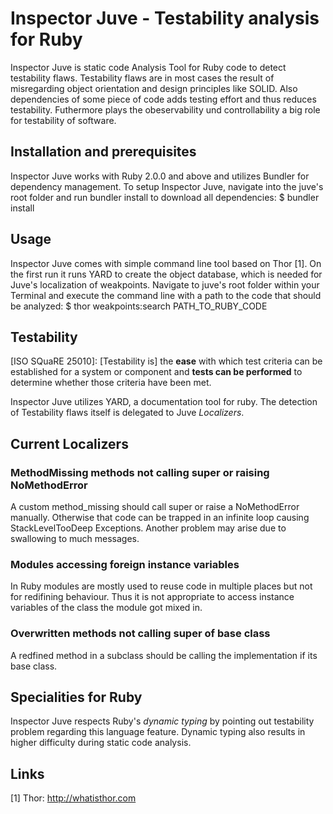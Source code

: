# Inspector Juve - Testability analysis for Ruby

Inspector Juve is static code Analysis Tool for Ruby code to detect testability flaws. Testability flaws are in most cases the result of misregarding object orientation and design principles like SOLID. Also dependencies of some piece of code adds testing effort and thus reduces testability. Futhermore plays the obeservability und controllability a big role for testability of software.

## Installation and prerequisites
Inspector Juve works with Ruby 2.0.0 and above and utilizes Bundler for dependency management.
To setup Inspector Juve, navigate into the juve's root folder and run bundler install to download all dependencies:
$ bundler install

## Usage
Inspector Juve comes with simple command line tool based on Thor [1]. On the first run it runs YARD to create the object database, which is needed for Juve's localization of weakpoints.
Navigate to juve's root folder within your Terminal and execute the command line with a path to the code that should be analyzed:
$ thor weakpoints:search PATH_TO_RUBY_CODE

## Testability
[ISO SQuaRE 25010]: [Testability is] the **ease** with which test criteria can be established for a system or component and **tests can be performed** to determine whether those criteria have been met.

Inspector Juve utilizes YARD, a documentation tool for ruby. The detection of Testability flaws itself is delegated to Juve *Localizers*.

## Current Localizers

### MethodMissing methods not calling super or raising NoMethodError
A custom method_missing should call super or raise a NoMethodError manually. Otherwise that code can be trapped in an infinite loop causing StackLevelTooDeep Exceptions. Another problem may arise due to swallowing to much messages.

### Modules accessing foreign instance variables
In Ruby modules are mostly used to reuse code in multiple places but not for redifining behaviour. Thus it is not appropriate to access instance variables of the class the module got mixed in.

### Overwritten methods not calling super of base class
A redfined method in a subclass should be calling the implementation if its base class.


## Specialities for Ruby
Inspector Juve respects Ruby's *dynamic typing* by pointing out testability problem regarding this language feature. Dynamic typing also results in higher difficulty during static code analysis.

## Links
[1] Thor: http://whatisthor.com
